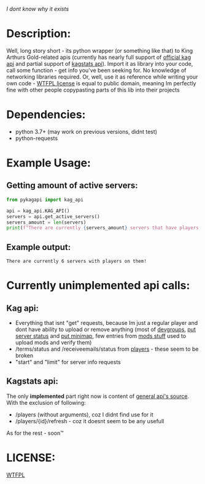 *I dont know why it exists*

# Description:

Well, long story short - its python wrapper (or something like that) to King Arthurs Gold-related apis (currently has nearly full support of [official kag api](https://api.kag2d.com/v1) and partial support of [kagstats api](https://kagstats.com/api)). Import it as library into your code, call some function - get info you've been seeking for. No knowledge of networking libraries required. Or, well, use it as reference while writing your own code - [WTFPL license](LICENSE) is equal to public domain, meaning Im perfectly fine with other people copypasting parts of this lib into their projects

# Dependencies:

- python 3.7+ (may work on previous versions, didnt test)
- python-requests

# Example Usage:

## Getting amount of active servers:
```python
from pykagapi import kag_api

api = kag_api.KAG_API()
servers = api.get_active_servers()
servers_amount = len(servers)
print(f"There are currently {servers_amount} servers that have players on them!")
```

## Example output:

`There are currently 6 servers with players on them!`

# Currently unimplemented api calls:

## Kag api:

- Everything that isnt "get" requests, because Im just a regular player and dont have ability to upload or remove anything (most of [devgroups](https://developers.thd.vg/api/devgroups.html), [put server status](https://developers.thd.vg/api/servers.html#put--game-(gamedev)-(game)-server-(ip)-(int-port)-status) and [put minimap](https://developers.thd.vg/api/servers.html#put--game-(gamedev)-(game)-server-(ip)-(int-port)-minimap), few entries from [mods stuff](https://developers.thd.vg/api/mods.html) used to upload mods and verify them)
- /terms/status and /receiveemails/status from [players](https://developers.thd.vg/api/players.html) - these seem to be broken
- "start" and "limit" for server info requests

## Kagstats api:

The only **implemented** part right now is content of [general api's source](https://github.com/Harrison-Miller/kagstats/blob/master/api/api.go). With the exclusion of following:
- /players (without arguments), coz I didnt find use for it
- /players/{id}/refresh - coz it doesnt seem to be any usefull

As for the rest - soon™

# LICENSE:

[WTFPL](LICENSE)
